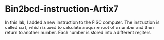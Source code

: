 # Bin2bcd-instruction-Artix7
In this lab, I added a new instruction to the RISC computer. The instruction is called sqrt, which is used to calculate a square root of a number and then return to another number.
Each number is stored into a different regiters
